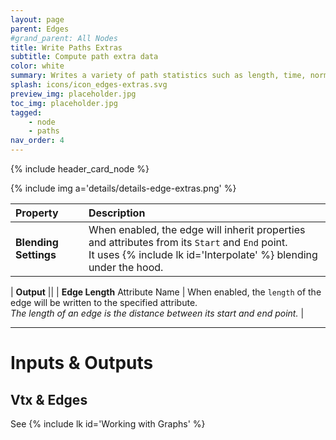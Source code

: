 ```yaml
---
layout: page
parent: Edges
#grand_parent: All Nodes
title: Write Paths Extras
subtitle: Compute path extra data
color: white
summary: Writes a variety of path statistics such as length, time, normals, centroids etc
splash: icons/icon_edges-extras.svg
preview_img: placeholder.jpg
toc_img: placeholder.jpg
tagged: 
    - node
    - paths
nav_order: 4
---
```


{% include header_card_node %}

{% include img a='details/details-edge-extras.png' %} 

| Property       | Description          |
|:-------------|:------------------|
|**Blending Settings**| When enabled, the edge will inherit properties and attributes from its `Start` and `End` point.<br>It uses {% include lk id='Interpolate' %} blending under the hood. |

| **Output**           ||
| **Edge Length** Attribute Name           | When enabled, the `length` of the edge will be written to the specified attribute.<br>*The length of an edge is the distance between its start and end point.* |

---
# Inputs & Outputs
## Vtx & Edges
See {% include lk id='Working with Graphs' %}